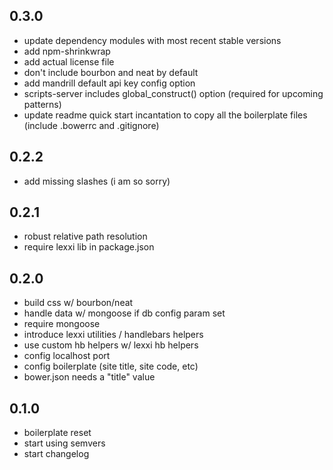 ## 0.3.0
- update dependency modules with most recent stable versions
- add npm-shrinkwrap
- add actual license file
- don't include bourbon and neat by default
- add mandrill default api key config option	
- scripts-server includes global_construct() option (required for upcoming patterns)
- update readme quick start incantation to copy all the boilerplate files (include .bowerrc and .gitignore)

## 0.2.2
- add missing slashes (i am so sorry)

## 0.2.1
- robust relative path resolution
- require lexxi lib in package.json

## 0.2.0
- build css w/ bourbon/neat
- handle data w/ mongoose if db config param set
- require mongoose
- introduce lexxi utilities / handlebars helpers
- use custom hb helpers w/ lexxi hb helpers
- config localhost port
- config boilerplate (site title, site code, etc)
- bower.json needs a "title" value

## 0.1.0
- boilerplate reset
- start using semvers
- start changelog
